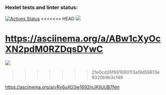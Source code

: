### Hexlet tests and linter status:
[![Actions Status](https://github.com/AnastasiaMir/frontend-project-44/workflows/hexlet-check/badge.svg)](https://github.com/AnastasiaMir/frontend-project-44/actions)
<<<<<<< HEAD
<a href="https://codeclimate.com/github/AnastasiaMir/frontend-project-44/maintainability"><img src="https://api.codeclimate.com/v1/badges/8e4804037f049f4fa29a/maintainability" /></a>
<!-- brain-even asciinema -->
https://asciinema.org/a/ABw1cXyOcXN2pdM0RZDqsDYwC
=======
<a href="https://codeclimate.com/github/AnastasiaMir/frontend-project-44/maintainability"><img src="https://api.codeclimate.com/v1/badges/8e4804037f049f4fa29a/maintainability" /></a>
>>>>>>> 21e0cd26f691060113a19d59613e9320b9b3c149
<!-- brain-calc asciinema -->
https://asciinema.org/a/vRy6uXO3w1692lnJKllUUB7Nm
